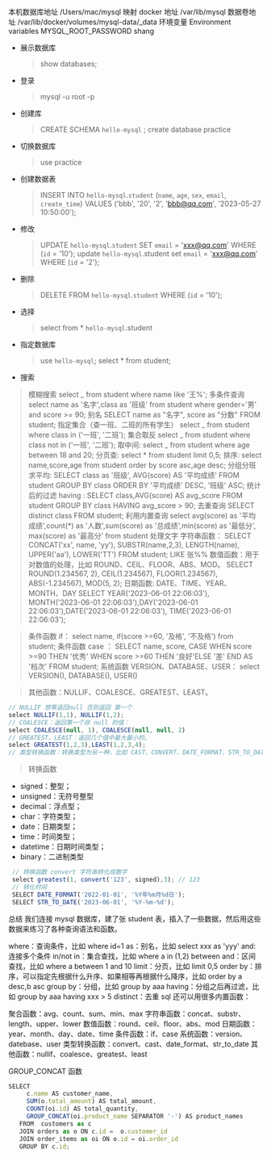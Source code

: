 本机数据库地址 /Users/mac/mysql
映射 docker 地址 /var/lib/mysql
数据卷地址 /var/lib/docker/volumes/mysql-data/\_data
环境变量 Environment variables
MYSQL_ROOT_PASSWORD shang

- 展示数据库

  > show databases;

- 登录

  > mysql -u root -p

- 创建库

  > CREATE SCHEMA `hello-mysql` ;
  > create database practice

- 切换数据库

  > use practice

- 创建数据表

  > INSERT INTO `hello-mysql`.`student` (`name`, `age`, `sex`, `email`, `create_time`) VALUES ('bbb', '20', '2', 'bbb@qq.com', '2023-05-27 10:50:00');

- 修改

  > UPDATE `hello-mysql`.`student` SET `email` = 'xxx@qq.com' WHERE (`id` = '10');
  > update `hello-mysql`.student set `email` = 'xxx@qq.com' WHERE (`id` = '2');

- 删除

  > DELETE FROM `hello-mysql`.`student` WHERE (`id` = '10');

- 选择

  > select from \* `hello-mysql`.student

- 指定数据库

  > use `hello-mysql`;
  > select \* from student;

- 搜索

> 模糊搜索 select _ from student where name like '王%';
> 多条件查询 select name as '名字',class as '班级' from student where gender='男' and score >= 90;
> 别名 SELECT name as "名字", score as "分数" FROM student;
> 指定集合（查一班、二班的所有学生） select _ from student where class in ('一班', '二班');
> 集合取反 select _ from student where class not in ('一班', '二班');
> 取中间: select _ from student where age between 18 and 20;
> 分页查: select \* from student limit 0,5;
> 排序: select name,score,age from student order by score asc,age desc;
> 分组分班求平均: SELECT class as '班级', AVG(score) AS '平均成绩' FROM student GROUP BY class ORDER BY '平均成绩' DESC, '班级' ASC;
> 统计后的过滤 having : SELECT class,AVG(score) AS avg_score FROM student GROUP BY class HAVING avg_score > 90;
> 去重查询 SELECT distinct class FROM student;
> 利用内置查询 select avg(score) as '平均成绩',count(\*) as '人数',sum(score) as '总成绩',min(score) as '最低分', max(score) as '最高分' from student
> 处理文字 字符串函数： SELECT CONCAT('xx', name, 'yy'), SUBSTR(name,2,3), LENGTH(name), UPPER('aa'), LOWER('TT') FROM student; LIKE 张%%
> 数值函数：用于对数值的处理，比如 ROUND、CEIL、FLOOR、ABS、MOD。
> SELECT ROUND(1.234567, 2), CEIL(1.234567), FLOOR(1.234567), ABS(-1.234567), MOD(5, 2);
> 日期函数: DATE、TIME、YEAR、MONTH、DAY
> SELECT YEAR('2023-06-01 22:06:03'), MONTH('2023-06-01 22:06:03'),DAY('2023-06-01 22:06:03'),DATE('2023-06-01 22:06:03'), TIME('2023-06-01 22:06:03');

> 条件函数 if： select name, if(score >=60, '及格', '不及格') from student;
> 条件函数 case ： SELECT name, score, CASE WHEN score >=90 THEN '优秀' WHEN score >=60 THEN '良好'ELSE '差' END AS '档次' FROM student;
> 系统函数 VERSION、DATABASE、USER： select VERSION(), DATABASE(), USER()

> 其他函数：NULLIF、COALESCE、GREATEST、LEAST。

```js
// NULLIF 想等返回null 否则返回 第一个
select NULLIF(1,1), NULLIF(1,2);
// COALESCE：返回第一个非 null 的值：
select COALESCE(null, 1), COALESCE(null, null, 2)
// GREATEST、LEAST：返回几个值中最大最小的。
select GREATEST(1,2,3),LEAST(1,2,3,4);
// 类型转换函数：转换类型为另一种，比如 CAST、CONVERT、DATE_FORMAT、STR_TO_DATE。
```

> 转换函数

- signed：整型；
- unsigned：无符号整型
- decimal：浮点型；
- char：字符类型；
- date：日期类型；
- time：时间类型；
- datetime：日期时间类型；
- binary：二进制类型

```js
 // 转换函数 convert 字符串转化成数字
 select greatest(1, convert('123', signed),3); // 123
 // 转化时间
 SELECT DATE_FORMAT('2022-01-01', '%Y年%m月%d日');
 SELECT STR_TO_DATE('2023-06-01', '%Y-%m-%d');
```

总结
我们连接 mysql 数据库，建了张 student 表，插入了一些数据，然后用这些数据来练习了各种查询语法和函数。

where：查询条件，比如 where id=1
as：别名，比如 select xxx as 'yyy'
and: 连接多个条件
in/not in：集合查找，比如 where a in (1,2)
between and：区间查找，比如 where a between 1 and 10
limit：分页，比如 limit 0,5
order by：排序，可以指定先根据什么升序、如果相等再根据什么降序，比如 order by a desc,b asc
group by：分组，比如 group by aaa
having：分组之后再过滤，比如 group by aaa having xxx > 5
distinct：去重
sql 还可以用很多内置函数：

聚合函数：avg、count、sum、min、max
字符串函数：concat、substr、length、upper、lower
数值函数：round、ceil、floor、abs、mod
日期函数：year、month、day、date、time
条件函数：if、case
系统函数：version、datebase、user
类型转换函数：convert、cast、date_format、str_to_date
其他函数：nullif、coalesce、greatest、least

GROUP_CONCAT 函数

```js
SELECT
     c.name AS customer_name,
     SUM(o.total_amount) AS total_amount,
     COUNT(oi.id) AS total_quantity,
     GROUP_CONCAT(oi.product_name SEPARATOR '-') AS product_names
   FROM  customers as c
   JOIN orders as o ON c.id =  o.customer_id
   JOIN order_items as oi ON o.id = oi.order_id
   GROUP BY c.id;
```
